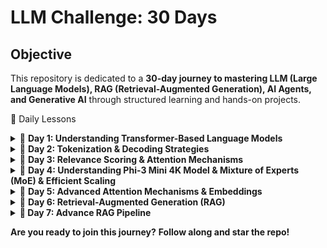 # LLM Challenge: 30 Days

## **Objective**
This repository is dedicated to a **30-day journey to mastering LLM (Large Language Models), RAG (Retrieval-Augmented Generation), AI Agents, and Generative AI** through structured learning and hands-on projects.


📅 Daily Lessons
<details> <summary>📖 <strong>Day 1: Understanding Transformer-Based Language Models</strong></summary>

### **Understanding Transformer-Based Language Models**

#### **1. Introduction to Transformers**  
Transformer models have transformed natural language processing (NLP) by introducing a parallelizable and highly efficient approach to text processing. Introduced in the groundbreaking paper *"Attention is All You Need"*, the Transformer architecture eliminates the sequential dependencies of recurrent neural networks (RNNs) and long short-term memory (LSTM) models, leading to significant improvements in training efficiency and model performance.

---

#### **2. Transformer Architecture**  
The Transformer consists of two main components:  

- **Encoder:** Processes input text by capturing relationships between words using self-attention and feed-forward neural networks.
- **Decoder:** Generates output predictions by attending to both previously generated tokens and encoder outputs.

This structure is particularly effective in tasks such as **machine translation**, **text summarization**, and **question answering**.

---

#### **3. Self-Attention Mechanism**  
A key feature of the Transformer model is **self-attention**, which enables the model to weigh the importance of different words within a sentence. Unlike traditional sequential models, self-attention allows the model to process all words simultaneously, capturing long-range dependencies and contextual relationships efficiently.  

- **Masked Self-Attention:** Used in generative models like GPT to ensure causality by restricting attention to previous tokens only.

This mechanism allows the model to **prioritize words that contribute most to meaning**, significantly improving contextual understanding.

---

#### **4. BERT: A Representation Model**  
BERT (*Bidirectional Encoder Representations from Transformers*) is an encoder-based model designed for **language understanding tasks**.  

##### **Key Features of BERT:**  
- **Bidirectional Attention:** Considers both past and future words in a sentence, leading to deeper contextual word embeddings.
- **Masked Language Modeling (MLM):** Trains the model by randomly masking words in a sentence and predicting them.
- **Fine-Tuning for Specific Tasks:** After pre-training on large datasets, BERT can be fine-tuned for **text classification, named entity recognition (NER), question answering**, and **sentiment analysis**.

BERT is highly effective for extracting meaning from text and understanding word relationships.

---

#### **5. GPT: A Generative Model**  
GPT (*Generative Pre-trained Transformer*) is a **decoder-only** model optimized for text generation.  

##### **Key Features of GPT:**  
- **Autoregressive Learning:** Predicts the next word in a sequence based on previous words.
- **Masked Self-Attention:** Ensures that the model does not "see" future tokens when generating text.
- **Fluent and Coherent Output:** Excels in applications such as **chatbots, text completion, and creative writing**.

While BERT is designed for understanding text, GPT is more suited for **generating human-like responses**.

---

#### **6. Comparison: BERT vs. GPT**  

| Feature | BERT | GPT |
|---------|------|-----|
| Architecture | Encoder-based | Decoder-based |
| Attention | Bidirectional | Unidirectional |
| Training Objective | Masked Language Modeling (MLM) | Autoregressive Text Generation |
| Use Cases | Text classification, NER, question answering | Chatbots, text generation, creative writing |

BERT is better for **extracting information**, while GPT is better for **generating new content**.

---

#### **7. Transformer-Based Language Models: Open-Source vs. Proprietary**  
The NLP space is now divided between **proprietary** and **open-source** language models.  

##### **Proprietary Models (Closed-Source):**  
- **GPT-4** *(OpenAI)*  
- **Gemini** *(Google DeepMind)*  
- **Claude 2** *(Anthropic)*  

These models are state-of-the-art but **restricted in access and control**.

##### **Open-Source Models:**  
- **Llama 2** *(Meta)*  
- **Falcon** *(Technology Innovation Institute)*  
- **Mistral** *(Mistral AI)*  

Open-source models provide **flexibility, transparency, and customization**, making them suitable for research and enterprise applications.

---

#### **8. Conclusion: The Future of Transformers**  
Transformer models have revolutionized NLP by making **language understanding and generation more powerful than ever**. With their **self-attention mechanisms** and **scalability**, they are widely used in applications such as **machine translation, text summarization, search engines, and AI chatbots**.  

As **new models continue to emerge**, the distinction between **representation models (BERT)** and **generative models (GPT)** remains crucial for selecting the right tool for each NLP task.
</details>


<details> <summary>📖 <strong>Day 2: Tokenization & Decoding Strategies</strong></summary>


### **Tokenization and Representation**  
Tokenization is a critical step where input text is broken into smaller units, such as words, subwords, or characters. These tokens are mapped to numerical representations using an embedding matrix. The model's tokenizer maintains a predefined vocabulary, assigning each token a unique ID. The embeddings capture semantic relationships between words, which help the model understand context.

---

### **Transformer Processing – Parallelization vs. Sequential Generation**  
Unlike traditional RNNs, transformers process all input tokens simultaneously in parallel, leveraging self-attention mechanisms to weigh relationships between words. This parallelization allows for highly efficient training and inference. However, during text generation, transformers generate tokens sequentially, producing one token at a time while considering previously generated ones.

---

### **Decoding Strategies – Greedy Decoding vs. Temperature Sampling**  
The decoding process determines how the model selects the next token in a sequence. Two primary methods were discussed:  

- **Greedy Decoding (Temperature = 0):** At each step, the model picks the token with the highest probability. This results in deterministic outputs but may lack diversity.  
- **Temperature Sampling (Temperature > 0):** When temperature is greater than zero, the probability distribution is adjusted to introduce variability. A higher temperature makes the output more diverse and creative, while a lower temperature makes it more deterministic.  
- **Top-k and Top-p Sampling:** These techniques dynamically filter the token selection process by limiting the vocabulary to the most probable tokens (top-k) or adjusting the probability mass threshold (top-p or nucleus sampling).  

The choice of decoding strategy significantly impacts the fluency and creativity of generated text.

---

### **KV Caching – Optimizing Inference for Sequential Generation**  
During text generation, transformers generate tokens one by one in an autoregressive manner. To improve efficiency, **KV (Key-Value) Caching** is used to store previously computed hidden states (key-value pairs). Instead of recomputing the self-attention mechanism from scratch for each new token, the model reuses stored computations. This reduces redundant operations and speeds up inference, especially for long sequences.

---

### **Inference Pipeline and Cached Computation**  
When processing input prompts, LLMs follow a structured inference pipeline:
1. **Tokenization:** The prompt is split into tokens and mapped to numerical embeddings.
2. **Transformer Block Computation:** The model applies self-attention and feed-forward networks to process the input.
3. **Sequential Token Generation:** In autoregressive models, the next token is generated one by one based on previous outputs.
4. **KV Caching Implementation:** Previously computed attention keys and values are stored and reused to speed up processing.
5. **Decoding Strategy Application:** The model selects the most probable token based on the chosen decoding strategy (greedy, temperature-based, top-k, etc.).
6. **Final Output Assembly:** The generated tokens are combined to produce coherent text.

---

### **Application of LLMs in Text Generation**  
The practical applications of these techniques span various domains, including:
- Automated content generation (emails, reports, chat responses)
- Text summarization
- Language translation
- Conversational AI
- Code generation and completion  

# Transformer Concepts
## Key Components of Transformers

### Tokenization and Embeddings
Before passing input into a transformer model, text is tokenized and converted into numerical representations called **embeddings**. The tokenizer holds a vocabulary of tokens, mapping each to a unique token ID. The embedding layer then converts these IDs into high-dimensional vector representations.

Example of tokenization:
```python
from transformers import AutoTokenizer

tokenizer = AutoTokenizer.from_pretrained("bert-base-uncased")
tokens = tokenizer.tokenize("The Shawshank Redemption")
print(tokens)  # ['the', 'shawshank', 'redemption']
```

### Self-Attention Mechanism
Self-attention allows the model to weigh the importance of different words in a sentence relative to each other. It computes three vectors:
- **Query (Q)**: Represents the current token
- **Key (K)**: Represents the context for attention
- **Value (V)**: Holds the information to be passed forward

The attention score is calculated using:
```
Attention(Q, K, V) = softmax( (QK^T) / sqrt(d_k) ) V
```
where **d_k** is the dimension of key vectors, preventing overly large values.

### Feed-Forward Neural Networks (FFNN)
After self-attention, each token embedding passes through a fully connected feed-forward network (FFNN). The transformation can be described as:
```
FFN(x) = max(0, xW1 + b1) W2 + b2
```
where **W1, W2** are weight matrices, and **b1, b2** are biases.

### Multi-Head Attention
Instead of a single attention mechanism, transformers use multiple attention heads to capture different contextual meanings. The outputs of multiple attention heads are concatenated and linearly transformed.

## Decoding Strategies for Text Generation
When generating text, models use different decoding strategies:

### Greedy Decoding
Selects the token with the highest probability at each step.
```python
def greedy_decoding(model, input_ids):
    output = model.generate(input_ids, max_length=50)
    return output
```
### Temperature Sampling
Controls randomness in sampling, with higher values making the output more creative.
```
P(t) = exp(logit_t / temperature) / sum(exp(logit_i / temperature))
```
where **temperature > 1** increases randomness, and **temperature = 0** is deterministic (greedy decoding).

### Top-K and Top-P Sampling (Nucleus Sampling)
- **Top-K** restricts choices to the top K most probable tokens.
- **Top-P (Nucleus Sampling)** selects from the smallest set of tokens whose probabilities sum to a threshold p.

```python
def nucleus_sampling(model, input_ids, top_p=0.9):
    output = model.generate(input_ids, do_sample=True, top_p=top_p, max_length=50)
    return output
```

## KV (Key-Value) Caching for Efficient Decoding
When generating long sequences, transformers use **KV caching** to store previous key and value vectors, reducing redundant computation and speeding up inference.

## Example: Using a Transformer Model
Here’s an example using Hugging Face’s transformers library to generate text with GPT-2:
```python
from transformers import AutoModelForCausalLM, AutoTokenizer

tokenizer = AutoTokenizer.from_pretrained("gpt2")
model = AutoModelForCausalLM.from_pretrained("gpt2")

input_text = "The future of AI is"
input_ids = tokenizer.encode(input_text, return_tensors="pt")

output = model.generate(input_ids, max_length=50, temperature=0.7, top_p=0.9)
print(tokenizer.decode(output[0], skip_special_tokens=True))
```

## Coreference Resolution
Coreference resolution helps models identify when different words refer to the same entity in a text. For example:
"John went to the store. He bought milk."
The model should recognize that "He" refers to "John."
</details>


<details> <summary>📖 <strong>Day 3: Relevance Scoring & Attention Mechanisms</strong></summary>

### **Relevance Scoring and Combining Information in Self-Attention**

In self-attention mechanisms, **relevance scoring** determines how much focus a token should give to other tokens in a sequence. This is achieved using the **Scaled Dot-Product Attention** formula:

```
Attention(Q, K, V) = softmax((Q * K^T) / sqrt(d_k)) * V
```

where:
- **Q (Query):** The token looking for relevant information.
- **K (Key):** Other tokens being compared.
- **V (Value):** The actual information retrieved.
- **d_k:** A scaling factor.

#### **Step 1: Relevance Scoring**
Each token computes its relevance to all other tokens using **dot-product similarity** between Q and K. Higher dot-product values indicate stronger relationships. The softmax function normalizes these scores.

##### **Example**
Consider the sentence:

```
The cat sat on the mat because it was tired.
```

To resolve **"it"**, the model needs to decide whether it refers to **"the cat"** or **"the mat"**. Using relevance scoring, the self-attention mechanism assigns **higher weights** to **"the cat"** based on context.

#### **Step 2: Combining Information**
Once scores are computed, they are used to weight the corresponding **V** values. The output is a weighted sum of all tokens.

##### **Python Example**
```python
import numpy as np

Q = np.array([[1, 0.5]])  # Query token
K = np.array([[1, 0.5], [0.3, 0.8]])  # Key tokens
V = np.array([[0.2, 0.7], [0.6, 0.1]])  # Value tokens

# Compute dot-product similarity
scores = np.dot(Q, K.T)

# Apply softmax to get attention weights
attention_weights = np.exp(scores) / np.sum(np.exp(scores), axis=1, keepdims=True)

# Compute final output
output = np.dot(attention_weights, V)

print("Relevance Scores:\n", scores)
print("Attention Weights:\n", attention_weights)
print("Final Combined Representation:\n", output)
```

#### **Metaphor**
Imagine you are in a meeting, and multiple people are speaking. Your brain **scores** each speaker based on relevance—your boss’s words may have more weight than casual comments. You then **combine** this information, prioritizing important insights while still considering others.

This **dynamic weighting mechanism** is crucial for:
- **Long-range dependencies** (capturing relationships between distant words).
- **Coreference resolution** (linking pronouns to the correct entity).
- **Contextual understanding** (refining meaning based on the full sentence).
Here is a structured summary of the latest images focusing on key concepts relevant to Transformers and Large Language Models:

---

# **Advanced Attention Mechanisms in Transformers**

## **1. Self-Attention Mechanism Breakdown**
### **Query, Key, and Value Projections**
- Each input token is transformed into three distinct vectors:
  - **Query (Q):** Represents what the token is looking for in the sequence.
  - **Key (K):** Represents the content of each token in the sequence.
  - **Value (V):** Contains the actual information associated with each token.
- These projections are performed using learned weight matrices.

### **Computing Attention Scores**
- The attention mechanism calculates **relevance scores** between the **query** of the current token and the **keys** of all other tokens.
- The dot product between `Query` and `Key` matrices determines these scores.
- A **softmax operation** normalizes the scores into probabilities.

### **Weighted Sum of Values**
- The computed attention scores are used to weight the **Value** matrix.
- The output is an enriched representation of the token, integrating contextual information from relevant tokens in the sequence.

---

## **2. Multi-Head Self-Attention**
- Instead of a single attention mechanism, multiple attention heads operate in parallel.
- Each head captures different relationships in the data.
- The outputs of all heads are combined into a single representation.
- This enables the model to consider multiple perspectives at once.

---

## **3. Grouped Attention Mechanism**
- Introduces `n_groups` and `n_attention_heads`, where attention heads are grouped to improve efficiency.
- Each group processes a subset of keys and values, reducing computational cost.

---

## **4. Sparse Attention for Efficiency**
- Standard Transformers apply **global autoregressive self-attention**, meaning each token attends to all previous tokens.
- **Sparse Attention** reduces complexity by restricting attention to a limited number of past tokens.
  - **Strided Sparse Attention:** Looks at every nth token.
  - **Fixed Sparse Attention:** Attends to a fixed number of past tokens.

---

## **5. Token-Level Masking and Attention**
- A token can only pay attention to previous tokens, ensuring autoregressive behavior.
- Illustrated by an upper triangular matrix, where a token at position `t` can only attend to tokens `{1, 2, ..., t}`.

---

## **6. Ring Attention for Scaling Context Length**
- Traditional attention mechanisms are limited by **GPU memory constraints**.
- **Ring Attention** distributes queries, keys, and values across multiple GPUs to extend the effective context length.
- This approach enables near **infinite context window** processing.

---

## **7. Transformer Model Architecture Insights**
- Model configurations include:
  - **Layers (Depth)**
  - **Hidden Dimension**
  - **Feed-Forward Network (FFN) Dimension**
  - **Attention Heads**
  - **Key/Value Heads**
  - **Vocabulary Size**
  - **Activation Function (e.g., SwiGLU)**
  - **Position Encoding (e.g., RoPE - Rotary Position Embeddings)**

---

This summary covers **key attention optimizations**, **multi-head attention**, **sparse computation techniques**, and **scalability solutions** that improve Transformer efficiency. It provides an **intuitive understanding of attention mechanisms** while also linking to **GPU memory optimizations and large-scale context handling**.

</details>

<details> <summary>📖 <strong>Day 4: Understanding Phi-3 Mini 4K Model & Mixture of Experts (MoE) & Efficient Scaling </strong></summary>

---
## **Understanding the Transformer Architecture using Phi-3 Mini 4K Instruct**
This lesson explores the **decoder-only transformer architecture** by using `microsoft/Phi-3-mini-4k-instruct`. The focus is on:
- Loading a transformer model
- Tokenizing and generating text
- Understanding transformer block outputs
- Analyzing the vocabulary and embedding sizes
- Exploring how the model predicts tokens

---

## **1. Setup**
We start by installing the necessary libraries, but in this case, they are pre-installed.

```python
# !pip install transformers>=4.41.2 accelerate>=0.31.0
import warnings
warnings.filterwarnings('ignore')
```
- `transformers`: For working with pre-trained transformer models.
- `accelerate`: Optimizes execution, especially useful for large models.

---

## **2. Loading the Model and Tokenizer**
The Phi-3 Mini model is a **causal language model (CLM)**, meaning it predicts the next token based on previous ones.

```python
from transformers import AutoModelForCausalLM, AutoTokenizer, pipeline

# Load model and tokenizer
tokenizer = AutoTokenizer.from_pretrained("../models/microsoft/Phi-3-mini-4k-instruct")

model = AutoModelForCausalLM.from_pretrained(
    "../models/microsoft/Phi-3-mini-4k-instruct",
    device_map="cpu",
    torch_dtype="auto",
    trust_remote_code=True,
)
```
- `AutoModelForCausalLM`: Loads a decoder-only model.
- `AutoTokenizer`: Processes text input into tokenized format.

⚠️ **Warning:** The model may give a **flash-attention** warning, but since this setup does not use GPUs, it can be ignored.

---

## **3. Creating a Text Generation Pipeline**
A pipeline abstracts model interaction, simplifying tokenization and inference.

```python
generator = pipeline(
    "text-generation",
    model=model,
    tokenizer=tokenizer,
    return_full_text=False,  # Do not include the prompt in the output
    max_new_tokens=50,  # Generate up to 50 new tokens
    do_sample=False,  # Deterministic output (no randomness)
)
```

### **Generating a Text Response**
```python
prompt = "Write an email apologizing to Sarah for the tragic gardening mishap. Explain how it happened."

output = generator(prompt)
print(output[0]['generated_text'])
```

- `do_sample=False`: Ensures deterministic output.
- `max_new_tokens=50`: Limits response length.

⏳ **Note:** Running on CPU, inference may take **~2 minutes**.

---

## **4. Exploring the Model’s Architecture**
You can inspect the model's internal structure.

```python
print(model)
```
**Key Model Parameters:**
- **Vocabulary Size:** 32,064 tokens
- **Embedding Size:** 3,072-dimensional vectors
- **Transformer Blocks (Layers):** 32

To inspect embedding layers:

```python
model.model.embed_tokens
```
To print the transformer block stack:

```python
model.model
```
To access a specific transformer block:

```python
model.model.layers[0]
```

---

## **5. Generating a Single Token**
Each token in the text is generated one by one.

```python
prompt = "The capital of France is"
input_ids = tokenizer(prompt, return_tensors="pt").input_ids
print(input_ids)
```
### **Extracting Transformer Outputs**
The transformer block outputs a **3072-dimensional vector** for each token.

```python
model_output = model.model(input_ids)
print(model_output[0].shape)  # Output shape: (batch_size, num_tokens, embedding_size)
```
- `batch_size = 1` (since we have one prompt)
- `num_tokens = 5` (words in the prompt)
- `embedding_size = 3072` (each token has a 3072-dimensional representation)

### **Predicting the Next Token**
We now extract logits from the **LM Head**.

```python
lm_head_output = model.lm_head(model_output[0])
print(lm_head_output.shape)  # Output shape: (batch_size, num_tokens, vocab_size)
```
- Each token is mapped to a **32,064-dimensional probability distribution**.
- The last token's prediction is extracted:

```python
token_id = lm_head_output[0, -1].argmax(-1)
print(token_id)
```

Finally, **decoding the predicted token**:

```python
print(tokenizer.decode(token_id))
```

---

## **6. Summary of Model Components**
| Component               | Description |
|------------------------|-------------|
| **Query, Key, Value** | Used in self-attention to compute token relationships |
| **Transformer Blocks** | Process input tokens iteratively |
| **Embedding Layer** | Maps tokens to dense numerical representations |
| **LM Head** | Predicts the next token from learned distributions |
| **Autoregressive Attention** | Ensures each token only attends to previous tokens |

---

This summary provides a **concise overview of Phi-3 Mini’s architecture**, focusing on **self-attention, token prediction, and model structure**.

### **Transformer Decoder Evolution (2017 vs. 2024)**

#### **2017 Transformer Decoder (Original Transformer)**
- **Positional Encoding:** Injects position information into token embeddings.
- **Self-Attention:** Attends to all previous tokens to generate the next token.
- **Add & Normalize:** Normalization layer to stabilize training.
- **Feedforward Layer:** Processes information in a dense neural network.
- **Second Add & Normalize:** Another normalization step before output.

#### **2024 Transformer Decoder (Modern Enhancements)**
- **RMSNorm Instead of LayerNorm:** Reduces computational complexity.
- **Grouped Query Attention (GQA):** Improves efficiency by grouping queries.
- **Rotary Embeddings (RoPE):** Enhances positional encoding for longer contexts.
- **More Efficient Normalization & Attention Mechanisms:** Leads to better scaling.

### **Efficient Training Data Packing Explained**
#### **1. Inefficient Training Data Organization**
- In a **naïve approach**, each document is stored in a batch separately.
- If a document is shorter than the maximum allowed sequence length, **padding tokens** (empty spaces) are added to fill the remaining space.
- **Problem:** This wastes valuable context space because a large part of the model’s attention is spent on padding instead of useful information.

#### **2. Optimized Training Data Packing**
- Instead of keeping each document separate and adding padding, **documents are packed together** in a more compact way.
- A special **separator token (`Sep`)** is used between documents to mark boundaries.
- **Benefit:** This approach minimizes the number of padding tokens, making full use of the available context size and improving training efficiency.

##### **Example:**
- **Inefficient Approach:**
  ```
  [Document 1] [Padding] [Padding]
  [Document 2] [Padding] [Padding]
  ```
- **Optimized Packing:**
  ```
  [Document 1] [Sep] [Document 2] [Sep] [Document 3] [Padding]
  ```

- This means the model can process **more meaningful data per batch**, increasing training speed and efficiency.

---

### **Mixture of Experts (MoE) Explained**
#### **1. Concept**
- MoE is a technique that **divides a large model into multiple sub-models**, called **experts**.
- Instead of using **one massive model** for every input, MoE **dynamically selects a few specialized experts** to handle each input.
- This makes training and inference more **efficient and scalable**.

#### **2. Router Mechanism**
- A **router** decides which expert (or set of experts) should process the input.
- Not all experts are used for every input; only a **subset of experts** is activated at any time.
- **Benefit:** This reduces the computational cost since the model does not need to process everything through a single massive network.

##### **Example:**
- Imagine you have **four experts**, each trained on different aspects of language:
  - **Expert 1:** Good at technical writing
  - **Expert 2:** Good at creative writing
  - **Expert 3:** Good at coding-related text
  - **Expert 4:** Good at summarization

- If the input is **"Write a summary of this article"**, the router might **activate Expert 4** instead of all experts, optimizing performance.

#### **3. Layer-wise Expert Selection**
- MoE doesn’t just choose an expert once. At **each layer** of the model, the router picks the best expert dynamically.
- This means different layers might **activate different experts** depending on the complexity of the input.
- **Benefit:** The model becomes **more flexible** and **scales better** with large datasets.

##### **Comparison with Standard Models**
| Traditional Model | MoE Model |
|------------------|----------|
| Single model processes all inputs | Different experts process different inputs |
| High computational cost | Efficient, since only a subset of experts is used |
| Slower training and inference | Faster due to selective computation |

---

### **Key Takeaways**
- **Efficient Data Packing** minimizes padding and maximizes context usage.
- **Mixture of Experts (MoE)** improves efficiency by using specialized experts dynamically, reducing computation.
Here's a well-structured English explanation for your GitHub README:  

---

# **Mixture of Experts (MoE) in Large Language Models (LLMs)**  

## **1. What is Mixture of Experts (MoE)?**  
Mixture of Experts (MoE) is a technique that enhances the efficiency and scalability of **Large Language Models (LLMs)** by dynamically selecting a subset of specialized sub-models (experts) for processing each input. Unlike dense neural networks, which activate all parameters for every input, MoE models use only a small fraction of their total parameters at any given time.  

## **2. How Does MoE Work?**  
MoE models incorporate a **Router**, which decides which expert(s) should process an incoming input. This routing happens **at every layer**, meaning that each layer can dynamically choose different experts based on the input.  

### **Routing Mechanism**  
- The **Router** assigns weights to each expert, determining how much an input should be processed by each one.  
- Typically, **only the top-k experts** (e.g., top-1 or top-2) are activated per input, while the rest remain idle.  
- This selective activation allows the model to scale efficiently while reducing computation costs.  

## **3. MoE vs. Dense Neural Networks**  
| Feature | Dense Neural Network | Mixture of Experts (MoE) |  
|---------|----------------------|--------------------------|  
| **Parameter Utilization** | Uses all parameters for every input | Uses only selected experts per input |  
| **Computational Efficiency** | High computational cost | More efficient due to selective activation |  
| **Scalability** | Limited scalability | Easily scales with more experts |  

## **4. Sparse Parameters: Loading vs. Inference**  
One of the key advantages of MoE models is their **sparse parameter activation**, which affects both model loading and inference:  

### **Loading Model (Training Phase)**
- All experts are loaded into memory (high VRAM usage).  
- The full model, including embeddings, attention layers, and the router, must be stored.  
- Large MoE models, such as **Mixtral 8×7B**, require **46.7 billion parameters** to be loaded.  

### **Inference Time (Execution)**
- Only a subset of experts is activated per input, reducing VRAM requirements.  
- This enables efficient inference while maintaining high performance.  
- For example, instead of using **all 46.7B parameters**, an MoE model may only activate **11.2B parameters** per inference step.  

## **5. Overfitting Issues in MoE**  
While MoE models offer advantages in efficiency and scalability, they also pose some challenges:  
- **Overfitting Risk:** Since individual experts specialize in certain inputs, they may become too tuned to specific data distributions, leading to overfitting.  
- **Mitigation Strategies:** Techniques like **Dropout, Regularization, and Expert Balancing** are used to prevent experts from becoming too specialized.  

## **6. Mixtral: A Case Study of MoE in LLMs**  
**Mixtral 8×7B**, an MoE-based model, consists of 8 different **expert** modules, each with 7B parameters.  
- It uses **top-2 routing**, meaning that only 2 out of the 8 experts are activated for each input.  
- Unlike traditional Transformer models, **MoE layers do not interfere with the attention mechanism**, making them flexible and adaptable.  

## **7. Pros & Cons of MoE Models**  
### ✅ **Pros**  
- **Low VRAM usage during inference**  
- **High performance with efficient scaling**  
- **Flexible architecture for diverse tasks**  

### ❌ **Cons**  
- **High VRAM requirements for model loading**  
- **Higher risk of overfitting due to expert specialization**  
- **More complex architecture compared to dense models**  

## **8. Conclusion**  
Mixture of Experts (MoE) provides an efficient and scalable approach for training massive LLMs, balancing computational efficiency with model performance. By dynamically routing inputs to specialized experts, MoE models achieve high efficiency while keeping VRAM usage low during inference. However, they come with added complexity and potential overfitting risks, requiring careful optimization.  
</details>

<details> <summary>📖 <strong>Day 5: Advanced Attention Mechanisms & Embeddings</strong></summary>

## **1. Self-Attention Mechanism Explained with Database Terminology**  
Self-attention is the core mechanism that enables **Transformers** to understand relationships between tokens in a sequence. It determines how much focus each token should give to every other token in the input.

### **Self-Attention in Database Terms**  
Think of self-attention as querying a **relational database** where:
- **Query (Q)** → Represents what a token wants to know.
- **Key (K)** → Represents the attributes of all tokens.
- **Value (V)** → Represents the actual stored information.

When retrieving data from a database:
1. **Query (Q)** is like an SQL search request.
2. **Key (K)** fields define which columns are used for the lookup.
3. **Value (V)** fields return the relevant data.

The similarity between **Q and K** determines how much of the **V information** should be retrieved.

### **Self-Attention Formula**
The attention scores are computed using **scaled dot-product attention**:

\[
\text{Attention}(Q, K, V) = \text{softmax} \left( \frac{QK^T}{\sqrt{d_k}} \right) V
\]

- **\( QK^T \)** → Measures similarity between query and key.
- **\( \sqrt{d_k} \)** → Normalization to prevent exploding gradients.
- **softmax** → Converts scores into probability weights.

---

## **2. Masked Self-Attention vs. Regular Self-Attention**
- **Self-Attention**: Each token can attend to **all tokens**, including future ones.
- **Masked Self-Attention**: Used in **autoregressive models (GPT)** to **prevent tokens from seeing future tokens** during training.

In masked attention, the upper triangular part of the attention matrix is filled with **-∞**, ensuring that future tokens do not influence the current token’s output.

---

## **3. Word Embeddings vs. Context-Aware Embeddings**
### **What Are Word Embeddings?**
Word embeddings represent words as **high-dimensional vectors** that capture semantic meaning. For example:
- "great" → `[3.2, 1.1, -0.5, 0.7]`
- "bad" → `[-2.3, -1.5, 0.8, -0.6]`

Each value represents a dimension in a learned **semantic space**.

However, **static word embeddings (Word2Vec, GloVe)** have a major limitation:  
- **"Bank" (river bank) vs. "Bank" (financial institution)** → Both have the same vector representation.

### **Context-Aware Embeddings**
Context-aware embeddings (BERT, GPT) **generate different embeddings for the same word** based on surrounding context.

Example:  
- "I deposited money in the **bank**." → `[3.2, 0.5, -1.3]`
- "The river **bank** was flooded." → `[1.2, 2.1, -0.7]`

These embeddings are dynamically computed by the model, making them **far superior** for NLP tasks.

---

## **4. Sentence Embeddings vs. Word Embeddings**
While word embeddings focus on **individual words**, **sentence embeddings** capture the overall meaning of a sentence.

### **Why Sentence Embeddings Are More Meaningful?**
- They provide a **higher-level abstraction** of meaning.
- They enable **semantic search** and **sentence similarity** tasks.
- Models like **SBERT (Sentence-BERT)** produce **fixed-length embeddings**, making them useful for retrieval-based applications.

### **How Are Sentence Embeddings Computed?**
1. **Average Word Embeddings**: Simple but loses syntactic structure.
2. **Pooling Methods (Max, Mean, CLS Token)**: Extracts important features.
3. **Transformer-based models (SBERT, T5, USE)**: Generate **context-rich, task-specific embeddings**.

Example: Computing sentence embeddings using SBERT:
```python
from sentence_transformers import SentenceTransformer

model = SentenceTransformer('all-MiniLM-L6-v2')
sentences = ["I love AI.", "AI is transforming the world."]
embeddings = model.encode(sentences)

print(embeddings.shape)  # Output: (2, 384) - 2 sentences, each with a 384-dimension embedding
```

---

## **5. Multi-Modal Embeddings**
Multi-modal embeddings extend the concept beyond text and incorporate **vision, speech, and other modalities**.

- **Text-Image Models (CLIP)**: Embeds text and images into a **shared semantic space**.
- **Audio-Text Models (Whisper, HuBERT)**: Maps speech and text embeddings to a common space.
- **Vision-Language Models (Flamingo, BLIP-2)**: Jointly learns representations of text and images.

Example: Using **CLIP** to encode both an image and text:
```python
from transformers import CLIPProcessor, CLIPModel
from PIL import Image

model = CLIPModel.from_pretrained("openai/clip-vit-base-patch32")
processor = CLIPProcessor.from_pretrained("openai/clip-vit-base-patch32")

image = Image.open("cat.jpg")
text = ["a photo of a cat", "a photo of a dog"]

inputs = processor(text=text, images=image, return_tensors="pt")
outputs = model(**inputs)

print(outputs.logits_per_text)  # Higher score means better match
```

---

## **6. Transformer Architectures: Encoder-Only, Decoder-Only, Encoder-Decoder**
| Model Type | Description | Example Models | Use Cases |
|------------|------------|---------------|-----------|
| **Encoder-Only** | Processes input holistically, bidirectional attention. | BERT, RoBERTa | Text classification, NER, Sentiment Analysis |
| **Decoder-Only** | Predicts next tokens sequentially, autoregressive. | GPT, LLaMA | Text generation, Chatbots |
| **Encoder-Decoder** | Converts input to latent representation before generating output. | T5, BART, mT5 | Machine Translation, Summarization |

### **Example: Encoder-Decoder Model for Prompt-Based Learning**
Encoder-Decoder models (T5, BART) are often used in **Autoregressive Prompt Learning**.

Example using **T5 for text summarization**:
```python
from transformers import T5ForConditionalGeneration, T5Tokenizer

tokenizer = T5Tokenizer.from_pretrained("t5-small")
model = T5ForConditionalGeneration.from_pretrained("t5-small")

input_text = "summarize: The meeting was held to discuss the recent advancements in AI..."
input_ids = tokenizer(input_text, return_tensors="pt").input_ids

summary_ids = model.generate(input_ids, max_length=50)
print(tokenizer.decode(summary_ids[0], skip_special_tokens=True))
```

---

## **7. Multi-Head Attention (MHA)**
Multi-Head Attention (MHA) allows the model to **attend to different parts of a sequence simultaneously**.

Each attention **head** has its own set of **Q, K, V matrices**, enabling the model to focus on different aspects of the input.

### **Multi-Head Attention Formula**
\[
\text{MultiHead}(Q, K, V) = \text{Concat}(\text{head}_1, ..., \text{head}_h) W^O
\]

Each attention head is computed as:
\[
\text{head}_i = \text{Attention}(Q W_i^Q, K W_i^K, V W_i^V)
\]

Where:
- **\( W_i^Q, W_i^K, W_i^V \)** → Separate weight matrices for each head.
- **\( W^O \)** → Output projection matrix.

---

## **8. Summary: Why These Concepts Matter**
- **Self-Attention** enables **contextual understanding** in Transformers.
- **Masked Self-Attention** ensures **causal generation** in GPT models.
- **Contextual Embeddings** make models better at understanding language nuances.
- **Sentence Embeddings** are more useful for tasks like **semantic search**.
- **Multi-Modal Embeddings** allow AI to learn across **text, image, and audio**.
- **Encoder-Decoder Models** power **translation & summarization**.
- **Multi-Head Attention** enhances the **expressive power** of Transformers.

</details>


<details> <summary>📖 <strong>Day 6: Retrieval-Augmented Generation (RAG)</strong></summary>

# **Day 6: Retrieval-Augmented Generation (RAG)**  

Retrieval-Augmented Generation (RAG) is a framework that enhances **Large Language Models (LLMs)** by integrating external knowledge retrieval into the text generation process. Instead of relying solely on pre-trained knowledge, **RAG queries an external document store (Vector Database or Index) and retrieves relevant chunks** before generating a response.  

---

## **1. Key Stages in RAG**
RAG consists of **three main stages**:  
1. **Ingestion:** Processing and indexing documents into a vector store.  
2. **Retrieval:** Searching for relevant information from indexed documents.  
3. **Synthesis:** Generating responses by combining retrieved information with an LLM.

---

## **2. RAG Workflow Overview**
### **Step 1: Document Ingestion & Chunking**  
Before a model can retrieve information, documents must be processed:
- **Splitting into Chunks**: Long documents are divided into smaller segments.
- **Embedding Creation**: Each chunk is converted into a numerical vector.
- **Indexing in a Vector Store**: These embeddings are stored in a **Vector Database**.

### **Step 2: Querying and Retrieval**  
When a user submits a query:
- The query is embedded and matched against stored document embeddings.
- The **Top-K most relevant** document chunks are retrieved.

### **Step 3: Response Generation (Synthesis)**
- Retrieved chunks are **fed into the LLM**.
- The LLM generates an answer based on both the **retrieved context and its own knowledge**.

---

## **3. RAG Pipeline: Code Implementation**
### **Document Chunking and Embedding**
First, we convert documents into chunks and store their vector representations.

```python
from llama_index import Document

# Create a single document by joining multiple sources
document = Document(text="\n\n".join([doc.text for doc in documents]))
```

### **Indexing Documents with VectorStore**
We use **LlamaIndex** and OpenAI to create an indexed vector database.

```python
from llama_index import VectorStoreIndex
from llama_index import ServiceContext
from llama_index.llms import OpenAI

# Define LLM model and embedding settings
llm = OpenAI(model="gpt-3.5-turbo", temperature=0.1)

service_context = ServiceContext.from_defaults(
    llm=llm, embed_model="local:BAAI/bge-small-en-v1.5"
)

# Create a vector store index from documents
index = VectorStoreIndex.from_documents([document], service_context=service_context)
```

### **Querying the Vector Index**
Once the index is built, we can retrieve relevant chunks:

```python
query_engine = index.as_query_engine()

response = query_engine.query(
    "What are steps to take when finding projects to build your experience?"
)
print(str(response))
```

This approach **retrieves** the most relevant document sections before passing them to the LLM for synthesis.

---

## **4. Vector Store Index vs. Vector Databases**
### **What is a Vector Store Index?**
A **Vector Store Index** (e.g., LlamaIndex) organizes and manages document embeddings efficiently.  
- Stores document **chunks and embeddings**.  
- Allows retrieval of the most relevant document parts.  
- Often used with in-memory storage for local applications.

### **What is a Vector Database?**
A **Vector Database** (e.g., Pinecone, Weaviate, FAISS) scales **document retrieval** for larger applications.  
- Designed for **high-performance** similarity search.
- Optimized for **millions of documents**.
- Enables **real-time retrieval with persistent storage**.

| Feature | Vector Store Index (LlamaIndex) | Vector Database (FAISS, Pinecone) |
|---------|--------------------------------|-----------------------------------|
| **Scope** | Small-scale, in-memory indexing | Large-scale, distributed storage |
| **Persistence** | Temporary (RAM) | Persistent storage |
| **Performance** | Slower for large datasets | Optimized for high-speed queries |
| **Use Case** | Prototyping, small apps | Production-level AI systems |

---

## **5. TruLens: Evaluation and Metrics**
Evaluating RAG responses is critical for **ensuring high-quality outputs**. **TruLens** provides a framework for evaluating:
- **Context Relevance:** Are retrieved documents aligned with the query?
- **Groundedness:** How well does the LLM rely on retrieved data rather than hallucinations?

### **Setting Up TruLens**
```python
from trulens_eval import Tru
tru = Tru()
tru.reset_database()
```

### **Recording Query Engine Results**
TruLens can track the behavior of RAG pipelines and log **retrieval quality**.

```python
from utils import get_prebuilt_trulens_recorder

tru_recorder = get_prebuilt_trulens_recorder(query_engine, app_id="Direct Query Engine")

with tru_recorder as recording:
    for question in eval_questions:
        response = query_engine.query(question)
```

### **Launching Evaluation Dashboard**
```python
records, feedback = tru.get_records_and_feedback(app_ids=[])

# Launch dashboard at http://localhost:8501/
tru.run_dashboard()
```
This allows for **visualizing retrieval effectiveness** and tuning RAG pipelines for optimal performance.

---

## **6. RAG Challenges & Optimizations**
### **Common Challenges**
- **Hallucination**: The LLM might generate **incorrect information** if retrieval fails.
- **Latency**: Searching large document stores can be slow.
- **Index Updates**: Documents must be re-embedded and re-indexed when modified.

### **Optimizations**
✅ **Hybrid Search (BM25 + Vectors):** Combines traditional keyword search with embeddings.  
✅ **Reranking Models:** Re-rank retrieved chunks for better relevance.  
✅ **Chunk Overlapping:** Ensures **context continuity** across chunked documents.  
✅ **Retrieval-Augmented Fine-Tuning:** Fine-tune models with custom retrieval strategies.

---

## **7. Conclusion**
Retrieval-Augmented Generation (RAG) significantly improves **LLM accuracy and contextual relevance** by integrating **external document search** before text generation. **TruLens metrics**, **LlamaIndex for vector storage**, and **efficient indexing techniques** enhance retrieval effectiveness, making RAG a powerful technique for **question answering, chatbots, and enterprise AI systems**.

</details>

<details> <summary> <strong>📖 Day 7: Advance RAG Pipeline </strong></summary>

### **1️⃣ Direct Queries**
Direct queries involve retrieving relevant **chunks** of text directly from the vector database or index without considering surrounding context.  

✅ **Pros:**  
- Fast retrieval since only the most relevant chunk is fetched.  
- Works well when documents are structured and information is self-contained.  

❌ **Cons:**  
- May miss crucial context if the information is spread across multiple sentences.  
- Short queries might return incomplete results.  

💡 **Use Case:** When the knowledge is atomic (e.g., **definitions, factual answers**).  

---

### **2️⃣ Sentence-Window Queries**
Instead of retrieving only the most relevant chunk, **sentence-window retrieval** expands the context by fetching additional sentences before and after the retrieved chunk.  

✅ **Pros:**  
- **Improves context awareness**, ensuring that responses are more accurate.  
- **Reduces hallucinations**, as the model has more surrounding information.  
- Works well for **explanatory answers** where full context is needed.  

❌ **Cons:**  
- Slower compared to direct queries (more text to process).  
- May include **irrelevant sentences**, which could introduce noise.  

💡 **Use Case:** When retrieving **summaries, multi-sentence explanations, or references** (e.g., research papers, legal texts).  

---

### **3️⃣ Auto-Merging Retrieval**
Auto-merging retrieval dynamically **combines multiple small chunks** into a larger **cohesive unit** before sending them to the LLM.  

✅ **Pros:**  
- Ensures that the response is based on a **wider** context.  
- Helps reduce **truncation issues** when dealing with short context windows.  
- Works well for **complex questions** requiring multiple sources of information.  

❌ **Cons:**  
- Increases computational overhead (merging takes processing time).  
- If **too many chunks** are merged, some irrelevant information might be included.  

💡 **Use Case:** When working with **multi-paragraph** answers, FAQs, or **document summarization**.  


### **4️⃣ Evaluating RAG Responses: Key Metrics**  
To assess the quality of a RAG-based system, we measure the response using three primary **evaluation metrics**:  

### **🔹 Answer Relevance**  
✅ Measures **how well the generated response answers the query**.  
✅ Checks if the **semantic meaning aligns with the intent** of the question.  

🔹 **Formula (Simplified):**  
```
Answer Relevance = Similarity(Query, Response)
```
🔹 **Example:**  
**Query:** *"What is the capital of France?"*  
**Response:** *"Paris is the capital of France."* ✅ **(High relevance)**  
**Response:** *"France is in Europe."* ❌ **(Low relevance - doesn't answer directly)**  

---

### **🔹 Context Relevance**  
✅ Measures whether the **retrieved document chunk is relevant** to the query.  
✅ If the retrieved context is off-topic, the model is forced to **hallucinate**.  

🔹 **Formula (Simplified):**  
```
Context Relevance = Similarity(Query, Retrieved Chunk)
```
🔹 **Example:**  
**Query:** *"Explain quantum entanglement."*  
**Retrieved Chunk:** *"Quantum entanglement describes a phenomenon in which..."* ✅ **(High relevance)**  
**Retrieved Chunk:** *"Newton's laws describe classical motion."* ❌ **(Low relevance - wrong context)**  

---

### **🔹 Groundedness**  
✅ Measures whether the **final response is based on the retrieved context** or if the model **hallucinates** information.  
✅ If the LLM generates content that **does not appear in the retrieved document**, **groundedness is low**.  

🔹 **Formula (Simplified):**  
```
Groundedness = Overlap(Response, Retrieved Context)
```
🔹 **Example:**  
**Retrieved Chunk:** *"The Eiffel Tower is in Paris."*  
**LLM Response:** *"The Eiffel Tower is in Paris, built in 1889."* ✅ **(High groundedness, as facts align)**  
**LLM Response:** *"The Eiffel Tower is in Berlin, built in 1900."* ❌ **(Low groundedness, incorrect facts)**  


</details>



**Are you ready to join this journey?** 
 **Follow along and star the repo!**
